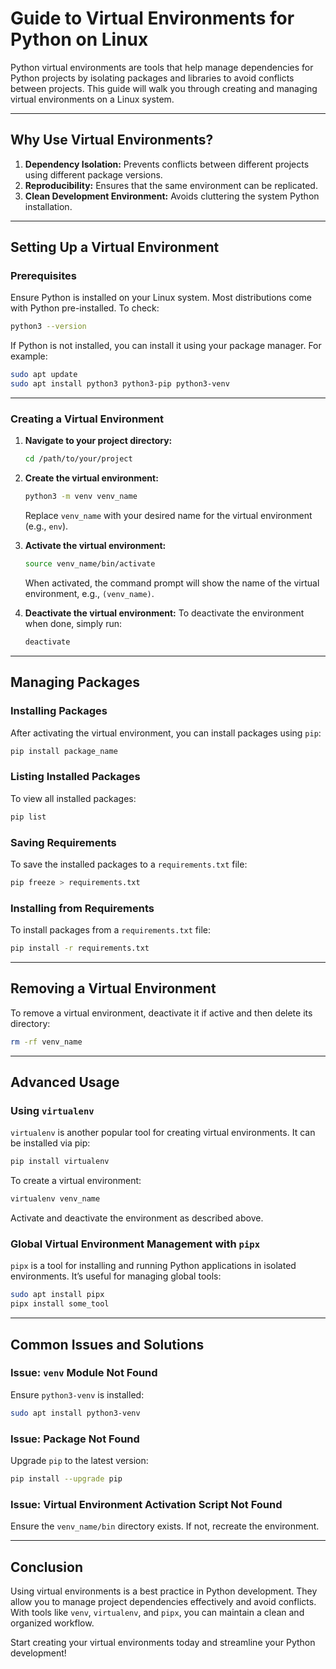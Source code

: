 # Guide to Virtual Environments for Python on Linux

Python virtual environments are tools that help manage dependencies for Python projects by isolating packages and libraries to avoid conflicts between projects. This guide will walk you through creating and managing virtual environments on a Linux system.

---

## Why Use Virtual Environments?
1. **Dependency Isolation:** Prevents conflicts between different projects using different package versions.
2. **Reproducibility:** Ensures that the same environment can be replicated.
3. **Clean Development Environment:** Avoids cluttering the system Python installation.

---

## Setting Up a Virtual Environment

### Prerequisites
Ensure Python is installed on your Linux system. Most distributions come with Python pre-installed. To check:
```bash
python3 --version
```
If Python is not installed, you can install it using your package manager. For example:
```bash
sudo apt update
sudo apt install python3 python3-pip python3-venv
```

---

### Creating a Virtual Environment
1. **Navigate to your project directory:**
   ```bash
   cd /path/to/your/project
   ```

2. **Create the virtual environment:**
   ```bash
   python3 -m venv venv_name
   ```
   Replace `venv_name` with your desired name for the virtual environment (e.g., `env`).

3. **Activate the virtual environment:**
   ```bash
   source venv_name/bin/activate
   ```
   When activated, the command prompt will show the name of the virtual environment, e.g., `(venv_name)`.

4. **Deactivate the virtual environment:**
   To deactivate the environment when done, simply run:
   ```bash
   deactivate
   ```

---

## Managing Packages

### Installing Packages
After activating the virtual environment, you can install packages using `pip`:
```bash
pip install package_name
```

### Listing Installed Packages
To view all installed packages:
```bash
pip list
```

### Saving Requirements
To save the installed packages to a `requirements.txt` file:
```bash
pip freeze > requirements.txt
```

### Installing from Requirements
To install packages from a `requirements.txt` file:
```bash
pip install -r requirements.txt
```

---

## Removing a Virtual Environment
To remove a virtual environment, deactivate it if active and then delete its directory:
```bash
rm -rf venv_name
```

---

## Advanced Usage

### Using `virtualenv`
`virtualenv` is another popular tool for creating virtual environments. It can be installed via pip:
```bash
pip install virtualenv
```
To create a virtual environment:
```bash
virtualenv venv_name
```
Activate and deactivate the environment as described above.

### Global Virtual Environment Management with `pipx`
`pipx` is a tool for installing and running Python applications in isolated environments. It’s useful for managing global tools:
```bash
sudo apt install pipx
pipx install some_tool
```

---

## Common Issues and Solutions

### Issue: `venv` Module Not Found
Ensure `python3-venv` is installed:
```bash
sudo apt install python3-venv
```

### Issue: Package Not Found
Upgrade `pip` to the latest version:
```bash
pip install --upgrade pip
```

### Issue: Virtual Environment Activation Script Not Found
Ensure the `venv_name/bin` directory exists. If not, recreate the environment.

---

## Conclusion
Using virtual environments is a best practice in Python development. They allow you to manage project dependencies effectively and avoid conflicts. With tools like `venv`, `virtualenv`, and `pipx`, you can maintain a clean and organized workflow.

Start creating your virtual environments today and streamline your Python development!


